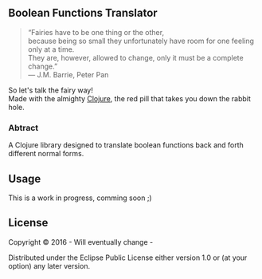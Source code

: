 ## Boolean Functions Translator

> “Fairies have to be one thing or the other,  
> because being so small they unfortunately have room for one feeling only at a time.   
> They are, however, allowed to change, only it must be a complete change.”   
>  ― J.M. Barrie, Peter Pan  

So let's talk the fairy way!  
Made with the almighty [Clojure](http://clojure.org/), the red pill that takes you down the rabbit hole.


###  Abtract

A Clojure library designed to translate boolean functions back and forth different normal forms.

## Usage

This is a work in progress, comming soon ;)

## License

Copyright © 2016 - Will eventually change -

Distributed under the Eclipse Public License either version 1.0 or (at
your option) any later version.
